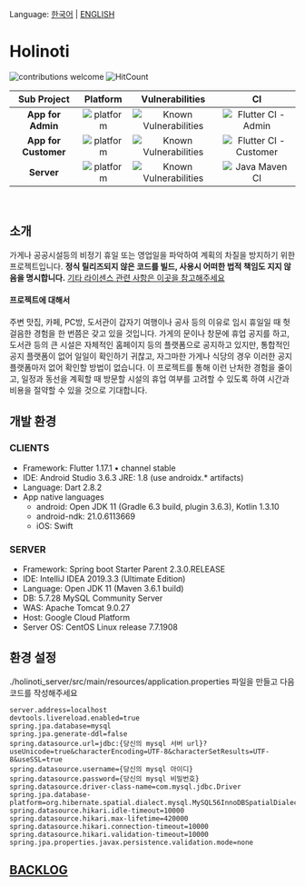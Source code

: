 Language: [한국어](README.md) | [ENGLISH](README-EN.md)

# Holinoti
![contributions welcome](https://img.shields.io/badge/contributions-welcome-brightgreen.svg?style=flat)
![HitCount](http://hits.dwyl.io/NeoMindStd/Holinoti.svg)

| Sub Project | Platform | Vulnerabilities | CI |
|:---:|:---:|:---:|:---:|
| **App for Admin** | ![platform](https://img.shields.io/badge/platform-flutter-blue) | ![Known Vulnerabilities](https://snyk.io/test/github/NeoMindStd/Holinoti/badge.svg?targetFile=holinoti_admin/android/app/build.gradle) | ![Flutter CI - Admin](https://github.com/NeoMindStd/HoliNoti/workflows/Flutter%20CI%20-%20Admin/badge.svg) |
| **App for Customer** | ![platform](https://img.shields.io/badge/platform-flutter-blue) | ![Known Vulnerabilities](https://snyk.io/test/github/NeoMindStd/Holinoti/badge.svg?targetFile=holinoti_customer/android/app/build.gradle) | ![Flutter CI - Customer](https://github.com/NeoMindStd/HoliNoti/workflows/Flutter%20CI%20-%20Customer/badge.svg) |
| **Server** | ![platform](https://img.shields.io/badge/platform-spring_boot-green) | ![Known Vulnerabilities](https://snyk.io/test/github/NeoMindStd/Holinoti/badge.svg?targetFile=holinoti_server/pom.xml) | ![Java Maven CI](https://github.com/NeoMindStd/HoliNoti/workflows/Java%20Maven%20CI/badge.svg) |

<br>

## 소개
가게나 공공시설등의 비정기 휴일 또는 영업일을 파악하여 계획의 차질을 방지하기 위한 프로젝트입니다.
**정식 릴리즈되지 않은 코드를 빌드, 사용시 어떠한 법적 책임도 지지 않음을 명시합니다.**
[기타 라이센스 관련 사항은 이곳을 참고해주세요](https://github.com/NeoMindStd/Holinoti/blob/master/LICENSE)
#### 프로젝트에 대해서
주변 맛집, 카페, PC방, 도서관이 갑자기 여행이나 공사 등의 이유로 임시 휴일일 때 헛걸음한 경험을 한 번쯤은 갖고 있을 것입니다. 가게의 문이나 창문에 휴업 공지를 하고, 도서관 등의 큰 시설은 자체적인 홈페이지 등의 플랫폼으로 공지하고 있지만, 통합적인 공지 플랫폼이 없어 일일이 확인하기 귀찮고, 자그마한 가게나 식당의 경우 이러한 공지 플랫폼마저 없어 확인할 방법이 없습니다. 이 프로젝트를 통해 이런 난처한 경험을 줄이고, 일정과 동선을 계획할 때 방문할 시설의 휴업 여부를 고려할 수 있도록 하여 시간과 비용을 절약할 수 있을 것으로 기대합니다.

## 개발 환경

### CLIENTS
- Framework: Flutter 1.17.1 • channel stable
- IDE: Android Studio 3.6.3 JRE: 1.8 (use androidx.* artifacts) 
- Language: Dart 2.8.2
- App native languages
  * android: Open JDK 11 (Gradle 6.3 build, plugin 3.6.3), Kotlin 1.3.10
  * android-ndk: 21.0.6113669
  * iOS: Swift

### SERVER 
- Framework: Spring boot Starter Parent 2.3.0.RELEASE
- IDE: IntelliJ IDEA 2019.3.3 (Ultimate Edition) 
- Language: Open JDK 11 (Maven 3.6.1 build)
- DB: 5.7.28 MySQL Community Server
- WAS: Apache Tomcat 9.0.27
- Host: Google Cloud Platform
- Server OS: CentOS Linux release 7.7.1908

## 환경 설정
 ./holinoti_server/src/main/resources/application.properties 파일을 만들고 다음 코드를 작성해주세요
```
server.address=localhost
devtools.livereload.enabled=true
spring.jpa.database=mysql
spring.jpa.generate-ddl=false
spring.datasource.url=jdbc:{당신의 mysql 서버 url}?useUnicode=true&characterEncoding=UTF-8&characterSetResults=UTF-8&useSSL=true
spring.datasource.username={당신의 mysql 아이디}
spring.datasource.password={당신의 mysql 비밀번호}
spring.datasource.driver-class-name=com.mysql.jdbc.Driver
spring.jpa.database-platform=org.hibernate.spatial.dialect.mysql.MySQL56InnoDBSpatialDialect
spring.datasource.hikari.idle-timeout=10000
spring.datasource.hikari.max-lifetime=420000
spring.datasource.hikari.connection-timeout=10000
spring.datasource.hikari.validation-timeout=10000
spring.jpa.properties.javax.persistence.validation.mode=none
```

## [BACKLOG](/BACKLOG.md)